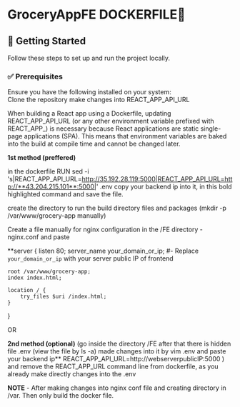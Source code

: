 # GroceryAppFE DOCKERFILE🚀  

## 📌 Getting Started  
Follow these steps to set up and run the project locally.  

### ✅ Prerequisites  
Ensure you have the following installed on your system:  
Clone the repository
make changes into REACT_APP_API_URL

When building a React app using a Dockerfile, updating REACT_APP_API_URL (or any other environment variable prefixed with REACT_APP_) is necessary because React applications are static single-page applications (SPA). This means that environment variables are baked into the build at compile time and cannot be changed later.

**1st method (preffered)**

in the dockerfile RUN sed -i 's|REACT_APP_API_URL=http://35.192.28.119:5000|REACT_APP_API_URL=http://**43.204.215.101**:5000|' .env
copy your backend ip into it, in this bold highlighted command and save the file.

create the directory to run the build directory files and packages (mkdir -p /var/www/grocery-app manually)

Create a file manually for nginx configuration in the /FE directory - nginx.conf and paste 

**server {
    listen 80;
    server_name your_domain_or_ip;   #- Replace  `your_domain_or_ip`  with your server public IP of frontend

    root /var/www/grocery-app;
    index index.html;
    
    location / {
        try_files $uri /index.html;
    }
}

OR 

**2nd method (optional)** (go inside the directory /FE
after that there is hidden file .env (view the file by ls -a) 
made changes into it by vim .env and paste your backend ip**
REACT_APP_API_URL=http://webserverpublicIP:5000 ) and remove the REACT_APP_URL command line from dockerfile, as you already make directly changes into the .env


**NOTE** - After making changes into nginx conf file and creating directory in /var. Then only build the docker file.

